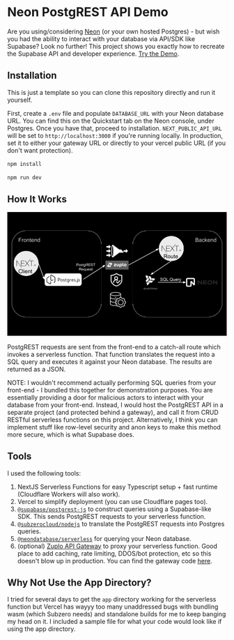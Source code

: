 # Neon PostgREST API Demo

Are you using/considering [Neon](https://neon.tech) (or your own hosted Postgres) - but wish you had the ability to interact with your database via API/SDK like Supabase? Look no further! This project shows you exactly how to recreate the Supabase API and developer experience. [Try the Demo](https://neon-postgrest.zuplopreview.net/).

## Installation

This is just a template so you can clone this repository directly and run it yourself.

First, create a `.env` file and populate `DATABASE_URL` with your Neon database URL. You can find this on the Quickstart tab on the Neon console, under Postgres. Once you have that, proceed to installation. `NEXT_PUBLIC_API_URL` will be set to `http://localhost:3000` if you're running locally. In production, set it to either your gateway URL or directly to your vercel public URL (if you don't want protection).

```bash
npm install
```

```bash
npm run dev
```

## How It Works

![img](./public/diagram.png)

PostgREST requests are sent from the front-end to a catch-all route which invokes a serverless function. That function translates the request into a SQL query and executes it against your Neon database. The results are returned as a JSON.

NOTE: I wouldn't recommend actually performing SQL queries from your front-end - I bundled this together for demonstration purposes. You are essentially providing a door for malicious actors to interact with your database from your front-end. Instead, I would host the PostgREST API in a separate project (and protected behind a gateway), and call it from CRUD RESTful serverless functions on this project. Alternatively, I think you can implement stuff like row-level security and anon keys to make this method more secure, which is what Supabase does.

## Tools

I used the following tools:

1. NextJS Serverless Functions for easy Typescript setup + fast runtime (Cloudflare Workers will also work).
2. Vercel to simplify deployment (you can use Cloudflare pages too).
3. [`@supabase/postgrest-js`](https://www.npmjs.com/package/@supabase/postgrest-js) to construct queries using a Supabase-like SDK. This sends PostgREST requests to your serverless function.
4. [`@subzerocloud/nodejs`](https://www.npmjs.com/package/@subzerocloud/nodejs) to translate the PostgREST requests into Postgres queries.
5. [`@neondatabase/serverless`](https://www.npmjs.com/package/@neondatabase/serverless) for querying your Neon database.
6. (optional) [Zuplo API Gateway](https://zuplo.com) to proxy your serverless function. Good place to add caching, rate limiting, DDOS/bot protection, etc so this doesn't blow up in production. You can find the gateway code [here](https://github.com/zuplo-samples/neon-postgrest-proxy).

## Why Not Use the App Directory?

I tried for several days to get the `app` directory working for the serverless function but Vercel has wayyy too many unaddressed bugs with bundling wasm (which Subzero needs) and standalone builds for me to keep banging my head on it. I included a sample file for what your code would look like if using the app directory.
